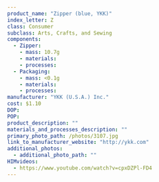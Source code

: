```yaml
---
product_name: "Zipper (blue, YKK)"
index_letter: Z
class: Consumer
subclass: Arts, Crafts, and Sewing
components:
  - Zipper:
    - mass: 10.7g
    - materials:
    - processes:
  - Packaging:
    - mass: <0.1g
    - materials:
    - processes:
manufacturer: "YKK (U.S.A.) Inc."
cost: $1.10
DOP: 
POP: 
product_description: ""
materials_and_processes_description: ""
primary_photo_path: /photos/3107.jpg
link_to_manufacturer_website: "http://ykk.com"
additional_photos:
  - additional_photo_path: ""
HIMvideos:
  - https://www.youtube.com/watch?v=cpxDZPl-FD4
---
```

